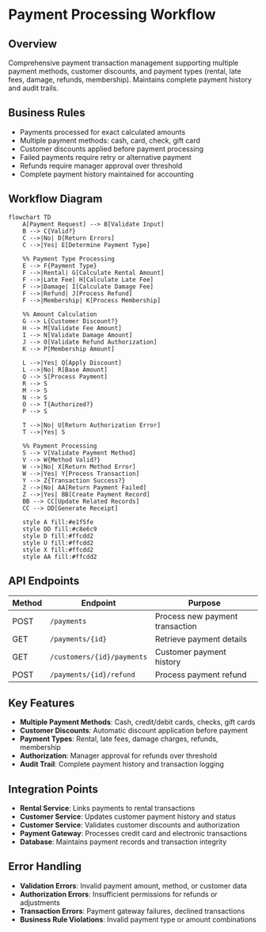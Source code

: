 # Payment Processing Workflow

## Overview

Comprehensive payment transaction management supporting multiple payment methods, customer discounts, and payment types (rental, late fees, damage, refunds, membership). Maintains complete payment history and audit trails.

## Business Rules

- Payments processed for exact calculated amounts
- Multiple payment methods: cash, card, check, gift card
- Customer discounts applied before payment processing
- Failed payments require retry or alternative payment
- Refunds require manager approval over threshold
- Complete payment history maintained for accounting

## Workflow Diagram

```mermaid
flowchart TD
    A[Payment Request] --> B[Validate Input]
    B --> C{Valid?}
    C -->|No| D[Return Errors]
    C -->|Yes| E[Determine Payment Type]

    %% Payment Type Processing
    E --> F{Payment Type}
    F -->|Rental| G[Calculate Rental Amount]
    F -->|Late Fee| H[Calculate Late Fee]
    F -->|Damage| I[Calculate Damage Fee]
    F -->|Refund| J[Process Refund]
    F -->|Membership| K[Process Membership]

    %% Amount Calculation
    G --> L{Customer Discount?}
    H --> M[Validate Fee Amount]
    I --> N[Validate Damage Amount]
    J --> O[Validate Refund Authorization]
    K --> P[Membership Amount]

    L -->|Yes| Q[Apply Discount]
    L -->|No| R[Base Amount]
    Q --> S[Process Payment]
    R --> S
    M --> S
    N --> S
    O --> T{Authorized?}
    P --> S

    T -->|No| U[Return Authorization Error]
    T -->|Yes| S

    %% Payment Processing
    S --> V[Validate Payment Method]
    V --> W{Method Valid?}
    W -->|No| X[Return Method Error]
    W -->|Yes| Y[Process Transaction]
    Y --> Z{Transaction Success?}
    Z -->|No| AA[Return Payment Failed]
    Z -->|Yes| BB[Create Payment Record]
    BB --> CC[Update Related Records]
    CC --> DD[Generate Receipt]

    style A fill:#e1f5fe
    style DD fill:#c8e6c9
    style D fill:#ffcdd2
    style U fill:#ffcdd2
    style X fill:#ffcdd2
    style AA fill:#ffcdd2
```

## API Endpoints

| Method | Endpoint                   | Purpose                         |
| ------ | -------------------------- | ------------------------------- |
| POST   | `/payments`                | Process new payment transaction |
| GET    | `/payments/{id}`           | Retrieve payment details        |
| GET    | `/customers/{id}/payments` | Customer payment history        |
| POST   | `/payments/{id}/refund`    | Process payment refund          |

## Key Features

- **Multiple Payment Methods**: Cash, credit/debit cards, checks, gift cards
- **Customer Discounts**: Automatic discount application before payment
- **Payment Types**: Rental, late fees, damage charges, refunds, membership
- **Authorization**: Manager approval for refunds over threshold
- **Audit Trail**: Complete payment history and transaction logging

## Integration Points

- **Rental Service**: Links payments to rental transactions
- **Customer Service**: Updates customer payment history and status
- **Customer Service**: Validates customer discounts and authorization
- **Payment Gateway**: Processes credit card and electronic transactions
- **Database**: Maintains payment records and transaction integrity

## Error Handling

- **Validation Errors**: Invalid payment amount, method, or customer data
- **Authorization Errors**: Insufficient permissions for refunds or adjustments
- **Transaction Errors**: Payment gateway failures, declined transactions
- **Business Rule Violations**: Invalid payment type or amount combinations
